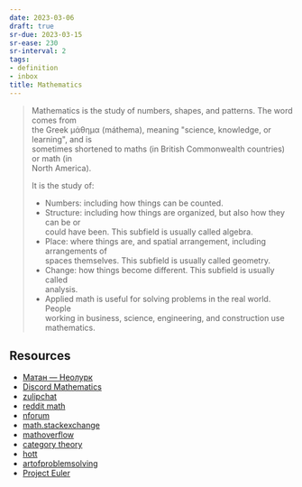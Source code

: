 ```yaml
---
date: 2023-03-06
draft: true
sr-due: 2023-03-15
sr-ease: 230
sr-interval: 2
tags:
- definition
- inbox
title: Mathematics
---
```

   
> Mathematics is the study of numbers, shapes, and patterns. The word comes from   
> the Greek μάθημα (máthema), meaning "science, knowledge, or learning", and is   
> sometimes shortened to maths (in British Commonwealth countries) or math (in   
> North America).   
>   
> It is the study of:   
>   
> - Numbers: including how things can be counted.   
> - Structure: including how things are organized, but also how they can be or   
>   could have been. This subfield is usually called algebra.   
> - Place: where things are, and spatial arrangement, including arrangements of   
>   spaces themselves. This subfield is usually called geometry.   
> - Change: how things become different. This subfield is usually called   
>   analysis.   
> - Applied math is useful for solving problems in the real world. People   
>   working in business, science, engineering, and construction use mathematics.   
   
## Resources   
   
   
- [Матан — Неолурк](https://neolurk.org/wiki/%D0%9C%D0%B0%D1%82%D0%B0%D0%BD)   
- [Discord Mathematics](https://discord.com/channels/268882317391429632/)   
- [zulipchat](https://zulipchat.com/)   
- [reddit math](https://old.reddit.com/r/math)   
- [nforum](https://nforum.ncatlab.org/)   
- [math.stackexchange](https://math.stackexchange.com/)   
- [mathoverflow](https://mathoverflow.net/)   
- [category theory](https://categorytheory.zulipchat.com)   
- [hott](https://hott.zulipchat.com)   
- [artofproblemsolving](https://artofproblemsolving.com/community)   
- [Project Euler](https://projecteuler.net/)